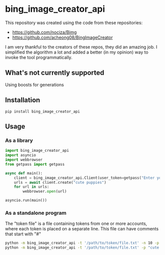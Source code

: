 # bing\_image\_creator\_api

This repository was created using the code from these repositories:
* https://github.com/nociza/Bimg
* https://github.com/acheong08/BingImageCreator

I am very thankful to the creators of these repos, they did an amazing job. I simplified the algorithm a lot and added a better (in my opinion) way to invoke the tool programmatically.

## What's not currently supported

Using boosts for generations

## Installation

`pip install bing_image_creator_api`

## Usage

### As a library

```python
import bing_image_creator_api
import asyncio
import webbrowser
from getpass import getpass

async def main():
    client = bing_image_creator_api.Client(user_token=getpass("Enter your user token: "))
    urls = await client.create("cute puppies")
    for url in urls:
        webbrowser.open(url)

asyncio.run(main())
```

### As a standalone program

The "token file" is a file containing tokens from one or more accounts, where each token is placed on a separate line. This file can have comments that start with "#"

```bash
python -m bing_image_creator_api -t '/path/to/token/file.txt' -n 10 -p "cute puppies" # Generate at least 10 images and then stop
python -m bing_image_creator_api -t '/path/to/token/file.txt' -p "cute puppies" # Generate images until killed (Ctrl+C)
```

